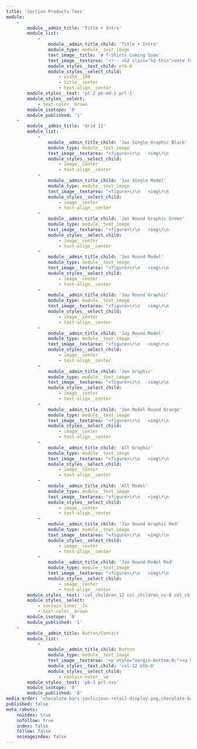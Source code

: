 ```yaml
---
title: 'Section Products Tees'
module:
    -
        module__admin_title: 'Title + Intro'
        module_list:
            -
                module__admin_title_child: 'Title + Intro'
                module_type: module__text_image
                text_image__title: '# T-Shirts Coming Soon'
                text_image__textarea: '<!-- <h2 class="h2-thin">Vote for Your Favorite Tee</h2> -->'
                module_styles__text_child: mtb-0
                module_styles__select_child:
                    - width__100
                    - title__center
                    - text-align__center
        module_styles__text: 'pt-2 pb-md-1 prl-1'
        module_styles__select:
            - text-color__brown
        module_isotope: '0'
        module_published: '1'
    -
        module__admin_title: 'Grid 12'
        module_list:
            -
                module__admin_title_child: 'Jax Single Graphic Black'
                module_type: module__text_image
                text_image__textarea: "<figure>\r\n   <img\r\n         \tsrc=\"/user/pages/section-products-tees/tshirt-single-h-jax-black.svg\"\r\n            class=\"lazyload\"\r\n            alt=\"6 Jaxlicious chocolate bars displayed in red tissue paper and ribbon\" />\r\n</figure>"
                module_styles__select_child:
                    - image__center
                    - text-align__center
            -
                module__admin_title_child: 'Jax Single Model'
                module_type: module__text_image
                text_image__textarea: "<figure>\r\n   <img\r\n         \tsrc=\"/user/pages/section-products-tees/tshirt-ci-single-jax-zoomed.jpg\"\r\n            class=\"lazyload\"\r\n            alt=\"6 Jaxlicious chocolate bars displayed in red tissue paper and ribbon\" />\r\n</figure>"
                module_styles__select_child:
                    - image__center
                    - text-align__center
            -
                module__admin_title_child: 'Jes Round Graphic Green'
                module_type: module__text_image
                text_image__textarea: "<figure>\r\n   <img\r\n         \tsrc=\"/user/pages/section-products-tees/tshirt-single-round-jes-green.svg\"\r\n            class=\"lazyload\"\r\n            alt=\"6 Jaxlicious chocolate bars displayed in red tissue paper and ribbon\" />\r\n</figure>"
                module_styles__select_child:
                    - image__center
                    - text-align__center
            -
                module__admin_title_child: 'Jes Round Model'
                module_type: module__text_image
                text_image__textarea: "<figure>\r\n   <img\r\n         \tsrc=\"/user/pages/section-products-tees/tshirt-bella-8413-jes-zoomed.jpg\"\r\n            class=\"lazyload\"\r\n            alt=\"6 Jaxlicious chocolate bars displayed in red tissue paper and ribbon\" />\r\n</figure>"
                module_styles__select_child:
                    - image__center
                    - text-align__center
            -
                module__admin_title_child: 'Jay Round Graphic'
                module_type: module__text_image
                text_image__textarea: "<figure>\r\n   <img\r\n         \tsrc=\"/user/pages/section-products-tees/tshirt-single-round-jay-yellow.svg\"\r\n            class=\"lazyload\"\r\n            alt=\"6 Jaxlicious chocolate bars displayed in red tissue paper and ribbon\" />\r\n</figure>"
                module_styles__select_child:
                    - image__center
                    - text-align__center
            -
                module__admin_title_child: 'Jay Round Model'
                module_type: module__text_image
                text_image__textarea: "<figure>\r\n   <img\r\n         \tsrc=\"/user/pages/section-products-tees/tshirt-next-level-3533-jay-yellow-zoomed.jpg\"\r\n            class=\"lazyload\"\r\n            alt=\"6 Jaxlicious chocolate bars displayed in red tissue paper and ribbon\" />\r\n</figure>"
                module_styles__select_child:
                    - image__center
                    - text-align__center
            -
                module__admin_title_child: 'Jen Graphic'
                module_type: module__text_image
                text_image__textarea: "<figure>\r\n   <img\r\n         \tsrc=\"/user/pages/section-products-tees/tshirt-single-round-jen-orange.svg\"\r\n            class=\"lazyload\"\r\n            alt=\"6 Jaxlicious chocolate bars displayed in red tissue paper and ribbon\" />\r\n</figure>"
                module_styles__select_child:
                    - image__center
                    - text-align__center
            -
                module__admin_title_child: 'Jen Model Round Orange'
                module_type: module__text_image
                text_image__textarea: "<figure>\r\n   <img\r\n         \tsrc=\"/user/pages/section-products-tees/tshirt-Bella-8881-jen-orange-zoomed.jpg\"\r\n            class=\"lazyload\"\r\n            alt=\"6 Jaxlicious chocolate bars displayed in red tissue paper and ribbon\" />\r\n</figure>"
                module_styles__select_child:
                    - image__center
                    - text-align__center
            -
                module__admin_title_child: 'All Graphic'
                module_type: module__text_image
                text_image__textarea: "<figure>\r\n   <img\r\n         \tsrc=\"/user/pages/section-products-tees/tshirt-all-blue.svg\"\r\n            class=\"lazyload\"\r\n            alt=\"6 Jaxlicious chocolate bars displayed in red tissue paper and ribbon\" />\r\n</figure>"
                module_styles__select_child:
                    - image__center
                    - text-align__center
            -
                module__admin_title_child: 'All Model'
                module_type: module__text_image
                text_image__textarea: "<figure>\r\n   <img\r\n         \tsrc=\"/user/pages/section-products-tees/tshirt-ci-all-blue-zoomed.jpg\"\r\n            class=\"lazyload\"\r\n            alt=\"6 Jaxlicious chocolate bars displayed in red tissue paper and ribbon\" />\r\n</figure>"
                module_styles__select_child:
                    - image__center
                    - text-align__center
            -
                module__admin_title_child: 'Jax Round Graphic Red'
                module_type: module__text_image
                text_image__textarea: "<figure>\r\n   <img\r\n         \tsrc=\"/user/pages/section-products-tees/tshirt-single-round-jax-red.svg\"\r\n            class=\"lazyload\"\r\n            alt=\"6 Jaxlicious chocolate bars displayed in red tissue paper and ribbon\" />\r\n</figure>"
                module_styles__select_child:
                    - image__center
                    - text-align__center
            -
                module__admin_title_child: 'Jax Round Model Red'
                module_type: module__text_image
                text_image__textarea: "<figure>\r\n   <img\r\n         \tsrc=\"/user/pages/section-products-tees/tshirt-ci-jax-red-zoomed.jpg\"\r\n            class=\"lazyload\"\r\n            alt=\"6 Jaxlicious chocolate bars displayed in red tissue paper and ribbon\" />\r\n</figure>"
                module_styles__select_child:
                    - image__center
                    - text-align__center
        module_styles__text: 'col_children_12 col_children_xs-6 col_children_md-3 mt-0 prl_children_xs-xxs pb-2 mtb_children_xs-xxs'
        module_styles__select:
            - contain-inner__2x
            - text-color__brown
        module_isotope: '0'
        module_published: '1'
    -
        module__admin_title: Button/Contact
        module_list:
            -
                module__admin_title_child: Button
                module_type: module__text_image
                text_image__textarea: '<p style="margin-bottom:0;"><a href="#contact-us" class="button button__md button__contained button__center b-white padding-right-left__md">Contact Us for Help</a></p>'
                module_styles__text_child: 'col-12 mtb-0'
                module_styles__select_child:
                    - contain-outer__sm
        module_styles__text: 'pb-3 prl-xxs'
        module_isotope: '0'
        module_published: '0'
media_order: 'chocolate-bars-jaxlicious-retail-display.png,chocolate-bars-jaxlicious-gift-bag-red.png,chocolate-bars-jaxlicious-paraphernalia-breakroom.jpg,chocolate-bars-jaxlicious-mug-black-white.png,chocolate-bars-jaxlicious-personal-gift-set-mug-6-bars.png,chocolate-bars-jaxlicious-personal-gift-set-white-tissue-paper.png'
published: false
meta_robots:
    noindex: true
    nofollow: true
    index: false
    follow: false
    noimageindex: false
---
```


